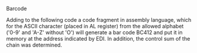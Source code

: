 Barcode

Adding to the following code a code fragment in assembly language, which for the ASCII character (placed in AL register) from the allowed alphabet
('0-9' and 'A-Z' without 'O') will generate a bar code BC412 and put it in memory at the address indicated by EDI. In addition, the control sum of 
the chain was determined.
